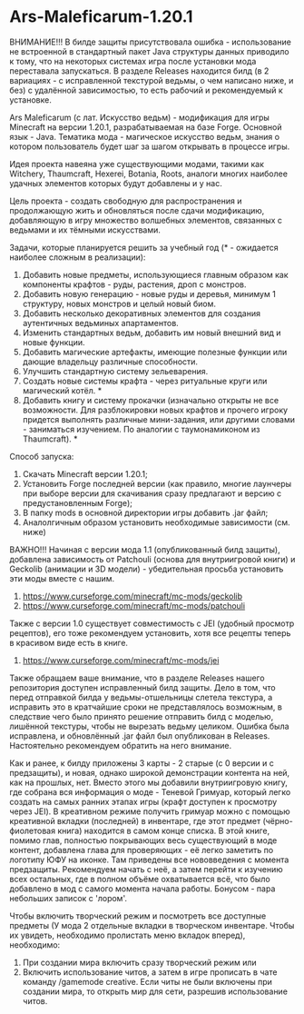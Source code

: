 # Ars-Maleficarum-1.20.1

ВНИМАНИЕ!!! В билде защиты присутствовала ошибка - использование не встроенной в стандартный пакет Java структуры данных приводило к тому, что на некоторых системах игра после установки мода переставала запускаться. В разделе Releases находится билд (в 2 вариациях - с исправленной текстурой ведьмы, о чем написано ниже, и без) с удалённой зависимостью, то есть рабочий и рекомендуемый к установке. 

Ars Maleficarum (с лат. Искусство ведьм) - модификация для игры Minecraft на версии 1.20.1, разрабатываемая на базе Forge. 
Основной язык - Java.
Тематика мода - магическое искусство ведьм, знания о котором пользователь будет шаг за шагом открывать в процессе игры.

Идея проекта навеяна уже существующими модами, такими как Witchery, Thaumcraft, Hexerei, Botania, Roots, аналоги многих наиболее удачных элементов которых будут добавлены и у нас.

Цель проекта - создать свободную для распространения и продолжающую жить и обновляться после сдачи модификацию, добавляющую в игру множество волшебных элементов, связанных с ведьмами и их тёмными искусствами. 

Задачи, которые планируется решить за учебный год (* - ожидается наиболее сложным в реализации):
1) Добавить новые предметы, использующиеся главным образом как компоненты крафтов - руды, растения, дроп с монстров.
2) Добавить новую генерацию - новые руды и деревья, минимум 1 структуру, новых монстров и целый новый биом.
3) Добавить несколько декоративных элементов для создания аутентичных ведьминых апартаментов.
4) Изменить стандартных ведьм, добавить им новый внешний вид и новые функции.
5) Добавить магические артефакты, имеющие полезные функции или дающие владельцу различные способности.
6) Улучшить стандартную систему зельеварения.
7) Создать новые системы крафта - через ритуальные круги или магический котёл. *
8) Добавить книгу и систему прокачки (изначально открыты не все возможности. Для разблокировки новых крафтов и прочего игроку придется выполнять различные мини-задания, или другими словами - заниматься изучением. По аналогии с таумонамиконом из Thaumcraft). *



Способ запуска:
1) Скачать Minecraft версии 1.20.1;
2) Установить Forge последней версии (как правило, многие лаунчеры при выборе версии для скачивания сразу предлагают и версию с предустановленным Forge);
3) В папку mods в основной директории игры добавить .jar файл;
4) Аналолгичным образом установить необходимые зависимости (см. ниже)

ВАЖНО!!!
Начиная с версии мода 1.1 (опубликованный билд защиты), добавлена зависимость от Patchouli (основа для внутриигровой книги) и Geckolib (анимации и 3D модели) - убедительная просьба установить эти моды вместе с нашим.
1. https://www.curseforge.com/minecraft/mc-mods/geckolib
2. https://www.curseforge.com/minecraft/mc-mods/patchouli

Также с версии 1.0 существует совместимость с JEI (удобный просмотр рецептов), его тоже рекомендуем установить, хотя все рецепты теперь в красивом виде есть в книге.
1. https://www.curseforge.com/minecraft/mc-mods/jei 

Также обращаем ваше внимание, что в разделе Releases нашего репозитория доступен исправленный билд защиты. Дело в том, что перед отправкой билда у ведьмы-отшельницы слетела текстура, а исправить это в кратчайшие сроки не представлялось возможным, в следствие чего было принято решение отправить билд с моделью, лишённой текстуры, чтобы не вырезать ведьму целиком. Ошибка была исправлена, и обновлённый .jar файл был опубликован в Releases. Настоятельно рекомендуем обратить на него внимание.

Как и ранее, к билду приложены 3 карты - 2 старые (с 0 версии и с предзащиты), и новая, однако широкой демонстрации контента на ней, как на прошлых, нет. Вместо этого мы добавили внутриигровую книгу, где собрана вся информация о моде - Теневой Гримуар, который легко создать на самых ранних этапах игры (крафт доступен к просмотру через JEI). В креативном режиме получить гримуар можно с помощью креативной вкладки (последней) в инвентаре, где этот предмет (чёрно-фиолетовая книга) находится в самом конце списка.
В этой книге, помимо глав, полностью покрывающих весь существующий в моде контент, добавлена глава для проверяющих - её легко заметить по логотипу ЮФУ на иконке. Там приведены все нововведения с момента предзащиты. Рекомендуем начать с неё, а затем перейти к изучению всех остальных, где в полном объёме охватывается всё, что было добавлено в мод с самого момента начала работы. Бонусом - пара небольших записок с 'лором'.

Чтобы включить творческий режим и посмотреть все доступные предметы (У мода 2 отдельные вкладки в творческом инвентаре. Чтобы их увидеть, необходимо пролистать меню вкладок вперед), необходимо:
  1) При создании мира включить сразу творческий режим
или
  2) Включить использование читов, а затем в игре прописать в чате команду /gamemode creative. Если читы не были включены при создании мира, то открыть мир для сети, разрешив использование читов.








